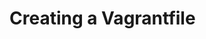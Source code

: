 <!SLIDE>

# Creating a Vagrantfile

<div class="command" id="vagrant_init" style="height: 500px; width: 900px;"></div>

<script type="text/javascript">
  $("#vagrant_init").pias();
</script>
